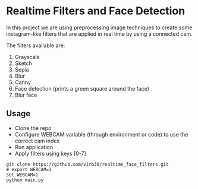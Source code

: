 # Realtime Filters and Face Detection

In this project we are using preprocessing image techniques to create some instagram-like
filters that are applied in real time by using a connected cam.

The filters available are:
1. Grayscale
2. Sketch
3. Sepia
4. Blur
5. Canny
6. Face detection (prints a green square around the face)
7. Blur face


## Usage

- Clone the repo
- Configure WEBCAM variable (through environment or code) to use the correct cam index
- Run application
- Apply filters using keys [0-7]


```shell
git clone https://github.com/virb30/realtime_face_filters.git
# export WEBCAM=1 
set WEBCAM=1
python main.py
```